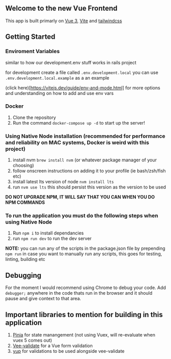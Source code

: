 ## Welcome to the new Vue Frontend

This app is built primarly on [Vue 3](https://v3.vuejs.org/), [Vite](https://vitejs.dev/) and [tailwindcss](https://tailwindcss.com/)


## Getting Started

### Enviroment Variables

similar to how our development.env stuff works in rails project

for development create a file called `.env.development.local` you can use `.env.development.local.example` as a an example

(click here)[https://vitejs.dev/guide/env-and-mode.html] for more options and understanding on how to add and use env vars

### Docker

1. Clone the repository
2. Run the command `docker-compose up -d` to start up the server!

### Using Native Node installation (recommended for performance and reliability on MAC systems, Docker is weird with this project)

1. install nvm `brew install nvm` (or whatever package manager of your choosing)
2. follow onscreen instructions on adding it to your profile (ie bash/zsh/fish etc)
3. install latest lts version of node `nvm install lts`
4. run `nvm use lts` this should persist this version as the version to be used

**DO NOT UPGRADE NPM, IT WILL SAY THAT YOU CAN WHEN YOU DO NPM COMMANDS**

### To run the application you must do the following steps when using Native Node

1. Run `npm i` to install dependancies
2. run `npm run dev` to run the dev server

**NOTE:** you can run any of the scripts in the package.json file by prepending `npm run` in case you want to manually run any scripts, this goes for testing, linting, building etc


## Debugging

For the moment I would recommend using Chrome to debug your code. Add `debugger;` anywhere in the code thats run in the browser and it should pause and give context to that area.

## Important libraries to mention for building in this application

1. [Pinia](https://github.com/posva/pinia) for state manangement (not using Vuex, will re-evaluate when vuex 5 comes out)
2. [Vee-validate](https://vee-validate.logaretm.com/v4/guide/overview) for a Vue form validation
3. [yup](https://github.com/jquense/yup) for validations to be used alongside vee-validate

